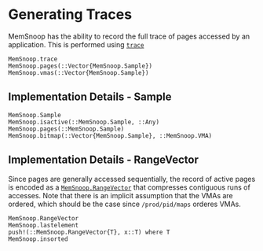 # Generating Traces

MemSnoop has the ability to record the full trace of pages accessed by an application. This
is performed using [`trace`](@ref)

```@docs
MemSnoop.trace
MemSnoop.pages(::Vector{MemSnoop.Sample})
MemSnoop.vmas(::Vector{MemSnoop.Sample})
```



## Implementation Details - Sample

```@docs
MemSnoop.Sample
MemSnoop.isactive(::MemSnoop.Sample, ::Any)
MemSnoop.pages(::MemSnoop.Sample)
MemSnoop.bitmap(::Vector{MemSnoop.Sample}, ::MemSnoop.VMA)
```

## Implementation Details - RangeVector

Since pages are generally accessed sequentially, the record of active pages is encoded as
a [`MemSnoop.RangeVector`](@ref) that compresses contiguous runs of accesses. Note that 
there is an implicit assumption that the VMAs are ordered, which should be the case since 
`/prod/pid/maps` orderes VMAs.

```@docs
MemSnoop.RangeVector
MemSnoop.lastelement
push!(::MemSnoop.RangeVector{T}, x::T) where T
MemSnoop.insorted
```

